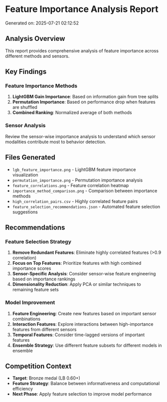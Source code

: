
# Feature Importance Analysis Report

Generated on: 2025-07-21 02:12:52

## Analysis Overview
This report provides comprehensive analysis of feature importance across different methods and sensors.

## Key Findings

### Feature Importance Methods
1. **LightGBM Gain Importance**: Based on information gain from tree splits
2. **Permutation Importance**: Based on performance drop when features are shuffled
3. **Combined Ranking**: Normalized average of both methods

### Sensor Analysis
Review the sensor-wise importance analysis to understand which sensor modalities contribute most to behavior detection.

## Files Generated
- `lgb_feature_importance.png` - LightGBM feature importance visualization
- `permutation_importance.png` - Permutation importance analysis
- `feature_correlations.png` - Feature correlation heatmap
- `importance_method_comparison.png` - Comparison between importance methods
- `high_correlation_pairs.csv` - Highly correlated feature pairs
- `feature_selection_recommendations.json` - Automated feature selection suggestions

## Recommendations

### Feature Selection Strategy
1. **Remove Redundant Features**: Eliminate highly correlated features (>0.9 correlation)
2. **Focus on Top Features**: Prioritize features with high combined importance scores
3. **Sensor-Specific Analysis**: Consider sensor-wise feature engineering based on importance rankings
4. **Dimensionality Reduction**: Apply PCA or similar techniques to remaining feature sets

### Model Improvement
1. **Feature Engineering**: Create new features based on important sensor combinations
2. **Interaction Features**: Explore interactions between high-importance features from different sensors
3. **Temporal Features**: Consider time-lagged versions of important features
4. **Ensemble Strategy**: Use different feature subsets for different models in ensemble

## Competition Context
- **Target**: Bronze medal (LB 0.60+)
- **Feature Strategy**: Balance between informativeness and computational efficiency
- **Next Phase**: Apply feature selection to improve model performance
